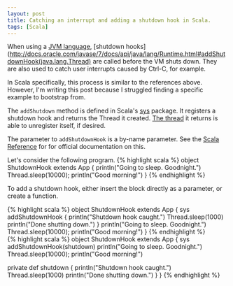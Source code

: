 ```yaml
---
layout: post
title: Catching an interrupt and adding a shutdown hook in Scala.
tags: [Scala]
---
```


When using a
[JVM language](https://en.wikipedia.org/wiki/List_of_JVM_languages),
[shutdown hooks](http://docs.oracle.com/javase/7/docs/api/java/lang/Runtime.html#addShutdownHook(java.lang.Thread)
are called before the VM shuts down.
They are also used to catch user interrupts
caused by Ctrl-C, for example.

In Scala specifically, this process is similar to the references above.
However, I'm writing this post because
I struggled finding a specific example to bootstrap from.

The `addShutdown` method is defined in Scala's
[sys](http://www.scala-lang.org/api/current/index.html#scala.sys.package)
package. It registers a shutdown hook and returns the Thread it created.
[The thread](http://www.scala-lang.org/api/current/index.html#scala.sys.ShutdownHookThread)
it returns is able to unregister itself, if desired.

The parameter to `addShutdownHook` is a by-name parameter.
See the [Scala Reference](http://www.scala-lang.org/docu/files/ScalaReference.pdf)
for for official documentation on this.

Let's consider the following program.
{% highlight scala %}
object ShutdownHook extends App {
  println("Going to sleep. Goodnight.")
  Thread.sleep(10000);
  println("Good morning!")
}
{% endhighlight %}

To add a shutdown hook,
either insert the block directly as a parameter,
or create a function.

{% highlight scala %}
object ShutdownHook extends App {
  sys addShutdownHook {
    println("Shutdown hook caught.")
    Thread.sleep(1000)
    println("Done shutting down.")
  }
  println("Going to sleep. Goodnight.")
  Thread.sleep(10000);
  println("Good morning!")
}
{% endhighlight %}
<br/>
{% highlight scala %}
object ShutdownHook extends App {
  sys addShutdownHook(shutdown)
  println("Going to sleep. Goodnight.")
  Thread.sleep(10000);
  println("Good morning!")

  private def shutdown {
    println("Shutdown hook caught.")
    Thread.sleep(1000)
    println("Done shutting down.")
  }
}
{% endhighlight %}
